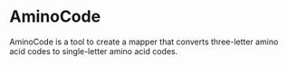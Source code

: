 # AminoCode
AminoCode is a tool to create a mapper that converts three-letter amino acid codes to single-letter amino acid codes.
